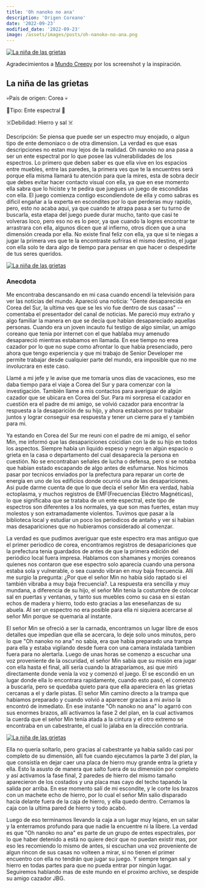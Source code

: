 ```yaml
---
title: 'Oh nanoko no ana'
description: 'Origen Coreano'
date: '2022-09-23'
modified_date: '2022-09-23'
image: /assets/images/posts/oh-nanoko-no-ana.png
---
```


[![La niña de las grietas](@@baseUrl@@/assets/images/posts/oh-nanoko-no-ana2.png)]()

Agradecimientos a [Mundo Creepy](https://www.youtube.com/c/mundocreepy/featured) por los screenshot y la inspiración.

## La niña de las grietas

💀País de origen: Corea 💀

👻Tipo: Ente espectral 👻

☠️Debilidad: Hierro y sal ☠️



Descripción: Se piensa que puede ser un espectro muy enojado, o algun tipo de ente demoniaco o de otra dimension. La verdad es que esas descripciones no estan muy lejos de la realidad. Oh nanoko no ana pasa a ser un ente espectral por lo que posee las vulnerabilidades de los espectros. Lo primero que deben saber es que ella vive en los espacios entre muebles, entre las paredes, la primera ves que te la encuentres será porque ella misma llamará tu atención para que la mires, esta de sobra decir que debes evitar hacer contacto visual con ella, ya que en ese momento ella sabra que lo hiciste y te pedira que juegues un juego de escondidas con ella. El juego comienza contigo escondiendote de ella y como sabras es dificil engañar a la experta en escondites por lo que perderas muy rapido, pero, esto no acaba aqui, ya que cuando te atrapa pasa a ser tu turno de buscarla, esta etapa del juego puede durar mucho, tanto que casi te volveras loco, pero eso no es lo peor, ya que cuando la logres encontrar te arrastrara con ella, algunos dicen que al infierno, otros dicen que a una dimensión creada por ella. No existe final feliz con ella, ya que si te niegas a jugar la primera ves que te la encontraste sufriras el mismo destino, el jugar con ella solo te dara algo de tiempo para pensar en que hacer o despedirte de tus seres queridos.

[![La niña de las grietas](@@baseUrl@@/assets/images/posts/oh-nanoko-no-ana.png)]()

### Anecdota

Me encontraba descansando en mi casa cuando encendí la televisión para ver las noticias del mundo. Apareció una noticia: "Gente desaparecida en Corea del Sur, la ultima ves que se les vio fue dentro de sus casas" --comentaba el presentador del canal de noticias. Me pareció muy extraño y algo familiar la manera en que se decía que habían desapareciado aquellas personas. Cuando era un joven incauto fui testigo de algo similar, un amigo coreano que tenia por internet con el que hablaba muy amenudo desapareció mientras estabamos en llamada. En ese tiempo no erea cazador por lo que no supe como afrontar lo que habia presenciado, pero ahora que tengo experiencia y que mi trabajo de Senior Developer me permite trabajar desde cualquier parte del mundo, era imposible que no me involucrara en este caso.

Llamé a mi jefe y le avise que me tomaría unos días de vacaciones, eso me daba tiempo para el viaje a Corea del Sur y para comenzar con la investigación. También llame a mis contactos para averiguar de algún cazador que se ubicara en Corea del Sur. Para mi sorpresa el cazador en cuestión era el padre de mi amigo, se volvió cazador para encontrar la respuesta a la desaparición de su hijo, y ahora estabamos por trabajar juntos y lograr conseguir esa respuesta y tener un cierre para el y también para mi.

Ya estando en Corea del Sur me reuni con el padre de mi amigo, el señor Min, me informó que las desapariciones coicidían con la de su hijo en todos los aspectos. Siempre había un liquido espeso y negro en algún espacio o grieta en la casa o departamento del cual desaparecía la persona en cuestión. No se encontraban señales de lucha o defensa, pero si se notaba que habían estado escapando de algo antes de esfumarse. Nos hicimos pasar por tecnicos enviados por la prefectura para reparar un corte de energía en uno de los edificios donde ocurrió una de las desapariciones. Asi pude darme cuenta de que lo que decía el señor Min era verdad, había ectoplasma, y muchos registros de EMF(Frecuencias Eléctro Magnéticas), lo que significaba que se trataba de un ente espectral, este tipo de espectros son diferentes a los normales, ya que son mas fuertes, estan muy molestos y son extramadamente violentos. Tuvimos que pasar a la biblioteca local y estudiar un poco los periodicos de antaño y ver si habían mas desapariciones que no hubieramos considerado al comenzar.

La verdad es que pudimos averiguar que este espectro era mas antiguo que el primer periodico de corea, encontramos registros de desapariciones que la prefectura tenia guardados de antes de que la primera edición del periódico local fuera impresa. Hablamos con shamanes y monjes coreanos quienes nos contaron que ese espectro solo aparecía cuando una persona estaba sola y vulnerable, o sea cuando vibran en muy baja frecuencia. Allí me surgio la pregunta: ¿Por que el señor Min no había sido raptado si el también vibraba a muy baja frecuencia?. La respuesta era sencilla y muy mundana, a diferencia de su hijo, el señor Min tenia la costumbre de colocar sal en puertas y ventanas, y tanto sus muebles como su casa en si estan echos de madera y hierro, todo esto gracias a las eneseñanzas de su abuela. Al ser un espectro no era posible para ella ni siquiera acercarse al señor Min porque se quemaria al instante.

El señor Min se ofreció a ser la carnada, encontramos un lugar libre de esos detalles que impedían que ella se acercara, lo deje solo unos minutos, pero lo que "Oh nanoko no ana" no sabía, era que habia preparado una trampa para ella y estaba vigilando desde fuera con una camara instalada tambien fuera para no alertarla. Luego de unas horas se comenzo a escuchar una voz proveniente de la oscuridad, el señor Min sabía que su misión era jugar con ella hasta el final, allí sería cuando la atraparíamos, asi que miró directamente donde venía la voz y comenzó el juego. El se escondió en un lugar donde ella lo encontrara rapidamente, cuando esto pasó, el comenzó a buscarla, pero se quedaba quieto para que ella apareciera en las grietas cercanas a el y darle pistas. El señor Min camino directo a la trampa que habiamos preparado y cuando volvió a aparecer gracias a mi aviso la encontró de inmediato. En ese instante "Oh nanoko no ana" lo agarró con sus enormes brazos, allí activamos la fase 2 del plan, en la cual activamos la cuerda que el señor Min tenía atada a la cintura y el otro extremo se encontraba en un cabestrante, el cual lo jalaba en la dirección contraria.

[![La niña de las grietas](@@baseUrl@@/assets/images/posts/oh-nanoko-no-ana3.png)]()

Ella no quería soltarlo, pero gracias al cabestrante ya habia salido casi por completo de su dimensión, allí fue cuando ejecutamos la parte 3 del plan, la que consistía en dejar caer una placa de hierro muy grande entra la grieta y ella. Esto la asusto de manera que salto fuera de su dimensión por completo y así activamos la fase final, 2 paredes de hierro del mismo tamaño aparecieron de los costados y una placa mas cayo del techo tapando la salida por arriba. En ese momento salí de mi escondite, y le corte los brazos con un machete echo de hierro, por lo cual el señor Min salio disparado hacia delante fuera de la caja de hierro, y ella quedo dentro. Cerramos la caja con la ultima pared de hierro y todo acabó.

Luego de eso terminamos llevando la caja a un lugar muy lejano, en un salar y la enterramos profundo para que nadie la encuentre ni la libere. La verdad es que "Oh nanoko no ana" es parte de un grupo de entes espectrales, por lo que haber detenido a está no quiere decir que no puedan existir mas, por eso les recomiendo lo mismo de antes, si escuchan una voz proveniente de algun rincon de sus casas no volteen a mirar, si no tienen el primer encuentro con ella no tendrán que jugar su juego. Y siempre tengan sal y hierro en todas partes para que no pueda entrar por ningún lugar. Seguiremos hablando mas de este mundo en el proximo archivo, se despide su amigo cazador JBG.

